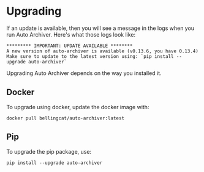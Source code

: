 
# Upgrading

If an update is available, then you will see a message in the logs when you
run Auto Archiver. Here's what those logs look like:

```{code} bash
********* IMPORTANT: UPDATE AVAILABLE ********
A new version of auto-archiver is available (v0.13.6, you have 0.13.4)
Make sure to update to the latest version using: `pip install --upgrade auto-archiver`
```

Upgrading Auto Archiver depends on the way you installed it.

## Docker

To upgrade using docker, update the docker image with:

```
docker pull bellingcat/auto-archiver:latest 
```

## Pip

To upgrade the pip package, use:

```
pip install --upgrade auto-archiver
```

